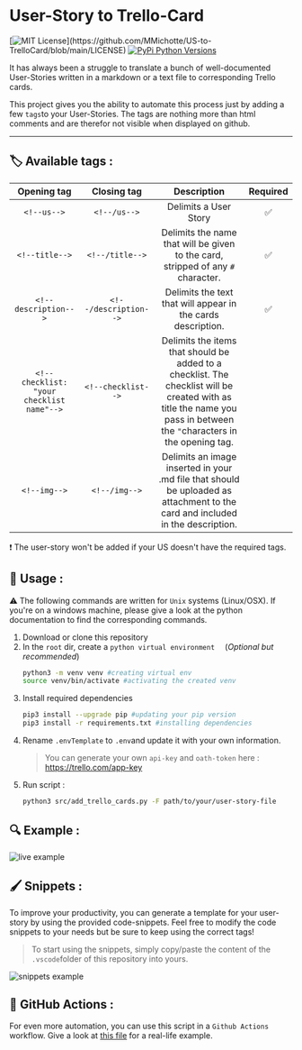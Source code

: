 # User-Story to Trello-Card

[![MIT License](https://img.shields.io/apm/l/atomic-design-ui.svg?)](https://github.com/MMichotte/US-to-TrelloCard/blob/main/LICENSE) [![PyPi Python Versions](https://img.shields.io/pypi/pyversions/yt2mp3.svg)]()

It has always been a struggle to translate a bunch of well-documented User-Stories written in a markdown or a text file to corresponding Trello cards. 

This project gives you the ability to automate this process just by adding a few `tags`to your User-Stories. 
The tags are nothing more than html comments and are therefor not visible when displayed on github. 

----
## 🏷 Available tags :
| Opening tag | Closing tag | Description | Required |
|:-----------:|:-------------:|:-----------:|:--------:|
| `<!--us-->` | `<!--/us-->`    | Delimits a User Story | ✅
| `<!--title-->` | `<!--/title-->` | Delimits the name that will be given to the card, stripped of any `#` character. | ✅
| `<!--description-->` | `<!--/description-->` | Delimits the text that will appear in the cards description. | ✅
| `<!--checklist: "your checklist name"-->` | `<!--checklist-->` | Delimits the items that should be added to a checklist. The checklist will be created with as title the name you pass in between the `"`characters in the opening tag. |
| `<!--img-->` | `<!--/img-->` | Delimits an image inserted in your .md file that should be uploaded as attachment to the card and included in the description. | 

❗️ The user-story won't be added if your US doesn't have the required tags.

## 🚀 Usage : 
⚠️ The following commands are written for `Unix` systems (Linux/OSX). If you're on a windows machine, please give a look at the python documentation to find the corresponding commands. 

1. Download or clone this repository 
2. In the `root` dir, create a `python virtual environment  ` (*Optional but recommended*)
    ```bash
    python3 -m venv venv #creating virtual env
    source venv/bin/activate #activating the created venv
    ```
3. Install required dependencies 
    ```bash
    pip3 install --upgrade pip #updating your pip version
    pip3 install -r requirements.txt #installing dependencies
    ```
4. Rename `.envTemplate` to `.env`and update it with your own information.
   > You can generate your own `api-key` and `oath-token` here : https://trello.com/app-key
5. Run script :
    ```bash
    python3 src/add_trello_cards.py -F path/to/your/user-story-file
    ```

## 🔍 Example :
![live example](example/img/live_example.gif)

## 🖌 Snippets : 
To improve your productivity, you can generate a template for your user-story by using the provided code-snippets. 
Feel free to modify the code snippets to your needs but be sure to keep using the correct tags! 

> To start using the snippets, simply copy/paste the content of the `.vscode`folder of this repository into yours. 

![snippets example](example/img/snippets_example.gif)

## 🎯 GitHub Actions :
For even more automation, you can use this script in a `Github Actions` workflow. Give a look at [this file](https://github.com/MMichotte/SLG_APP/blob/master/.github/workflows/Trello.yml) for a real-life example. 
